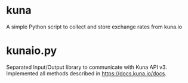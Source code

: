 # kuna
A simple Python script to collect and store exchange rates from kuna.io

# kunaio.py
Separated Input/Output library to communicate with Kuna API v3. Implemented all
methods described in https://docs.kuna.io/docs.

